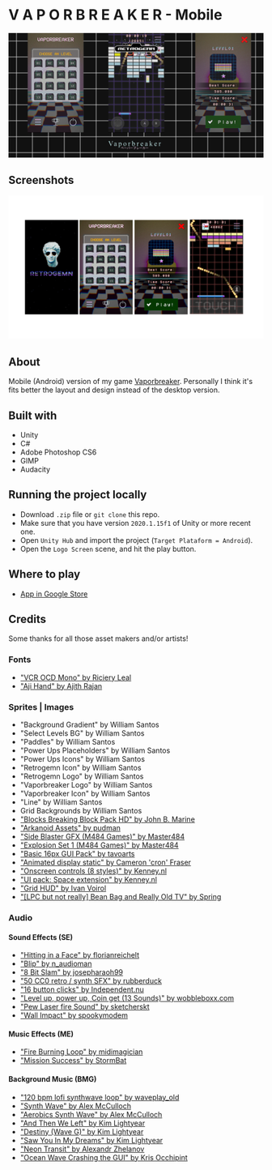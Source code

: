 # V A P O R B R E A K E R - Mobile

![](Images/vaporbreaker.png)

## Screenshots

![](Images/prints.png)

## About

Mobile (Android) version of my game [Vaporbreaker](https://github.com/williamdsw/vaporbreaker). 
Personally I think it's fits better the layout and design instead of the desktop version.

## Built with

* Unity
* C#
* Adobe Photoshop CS6
* GIMP
* Audacity

## Running the project locally

* Download `.zip` file or `git clone` this repo.
* Make sure that you have version `2020.1.15f1` of Unity or more recent one.
* Open `Unity Hub` and import the project (`Target Plataform = Android`).
* Open the `Logo Screen` scene, and hit the play button.

## Where to play

* [App in Google Store](https://play.google.com/store/apps/details?id=com.retrogemn.vaporbreaker)

## Credits

Some thanks for all those asset makers and/or artists!

### Fonts

* ["VCR OCD Mono" by Riciery Leal](https://www.dafont.com/pt/vcr-osd-mono.font)
* ["Aji Hand" by Ajith Rajan](https://www.dafont.com/pt/aji-hand.font)

### Sprites | Images

* "Background Gradient" by William Santos
* "Select Levels BG" by William Santos 
* "Paddles" by William Santos 
* "Power Ups Placeholders" by William Santos 
* "Power Ups Icons" by William Santos 
* "Retrogemn Icon" by William Santos 
* "Retrogemn Logo" by William Santos 
* "Vaporbreaker Logo" by William Santos 
* "Vaporbreaker Icon" by William Santos 
* "Line" by William Santos 
* Grid Backgrounds by William Santos
* ["Blocks Breaking Block Pack HD" by John B. Marine](https://opengameart.org/content/block-breaking-block-pack-hd)
* ["Arkanoid Assets" by pudman](https://opengameart.org/content/arkanoid-assets)
* ["Side Blaster GFX (M484 Games)" by Master484](https://opengameart.org/content/side-blaster-gfx-m484-games)
* ["Explosion Set 1 (M484 Games)" by Master484](https://opengameart.org/content/explosion-set-1-m484-games)
* ["Basic 16px GUI Pack" by tavoarts](https://tavoarts.itch.io/basic-pixel-gui-pack)
* ["Animated display static" by Cameron 'cron' Fraser](https://opengameart.org/content/animated-display-static)
* ["Onscreen controls (8 styles)" by Kenney.nl](https://opengameart.org/content/onscreen-controls-8-styles)
* ["UI pack: Space extension" by Kenney.nl](https://opengameart.org/content/ui-pack-space-extension)
* ["Grid HUD" by Ivan Voirol](https://opengameart.org/content/grid-hud)
* ["[LPC but not really] Bean Bag and Really Old TV" by Spring](https://opengameart.org/content/lpc-but-not-really-bean-bag-and-really-old-tv)

### Audio

#### Sound Effects (SE)

* ["Hitting in a Face" by florianreichelt](https://freesound.org/people/florianreichelt/sounds/460509/)
* ["Blip" by n_audioman](https://freesound.org/people/n_audioman/sounds/275897/)
* ["8 Bit Slam" by josepharaoh99](https://freesound.org/people/josepharaoh99/sounds/361636/)
* ["50 CC0 retro / synth SFX" by rubberduck](https://opengameart.org/content/50-cc0-retro-synth-sfx)
* ["16 button clicks" by Independent.nu](https://opengameart.org/content/16-button-clicks)
* ["Level up, power up, Coin get (13 Sounds)" by wobbleboxx.com](https://opengameart.org/content/level-up-power-up-coin-get-13-sounds)
* ["Pew Laser fire Sound" by sketcherskt](https://opengameart.org/content/pew-laser-fire-sound)
* ["Wall Impact" by spookymodem](https://opengameart.org/content/wall-impact)

#### Music Effects (ME)

* ["Fire Burning Loop" by midimagician](https://freesound.org/people/midimagician/sounds/249418/)
* ["Mission Success" by StormBat](https://freesound.org/people/StormBat/sounds/406371)

#### Background Music (BMG)

* ["120 bpm lofi synthwave loop" by waveplay_old](https://freesound.org/people/waveplay_old/sounds/424610/)
* ["Synth Wave" by Alex McCulloch](https://opengameart.org/content/synth-wave)
* ["Aerobics Synth Wave" by Alex McCulloch](https://opengameart.org/content/aerobics-synth-wave)
* ["And Then We Left" by Kim Lightyear](https://opengameart.org/content/and-then-we-left)
* ["Destiny (Wave G)" by Kim Lightyear](https://opengameart.org/content/destiny-wave-g)
* ["Saw You In My Dreams" by Kim Lightyear](https://opengameart.org/content/saw-you-in-my-dreams)
* ["Neon Transit" by Alexandr Zhelanov](https://opengameart.org/content/neon-transit)
* ["Ocean Wave Crashing the GUI" by Kris Occhipint](https://opengameart.org/content/ocean-wave-crashing-the-gui)
